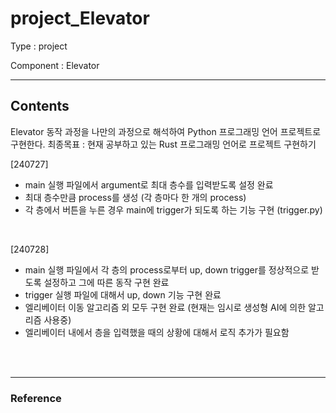 # project_Elevator
Type : project

Component : Elevator

---

## Contents

Elevator 동작 과정을 나만의 과정으로 해석하여 Python 프로그래밍 언어 프로젝트로 구현한다.
최종목표 : 현재 공부하고 있는 Rust 프로그래밍 언어로 프로젝트 구현하기

[240727]

- main 실행 파일에서 argument로 최대 층수를 입력받도록 설정 완료
- 최대 층수만큼 process를 생성 (각 층마다 한 개의 process)
- 각 층에서 버튼을 누른 경우 main에 trigger가 되도록 하는 기능 구현 (trigger.py)

<br />

[240728]

- main 실행 파일에서 각 층의 process로부터 up, down trigger를 정상적으로 받도록 설정하고 그에 따른 동작 구현 완료
- trigger 실행 파일에 대해서 up, down 기능 구현 완료
- 엘리베이터 이동 알고리즘 외 모두 구현 완료 (현재는 임시로 생성형 AI에 의한 알고리즘 사용중)
- 엘리베이터 내에서 층을 입력했을 때의 상황에 대해서 로직 추가가 필요함

<br />
<br />

---

### Reference


